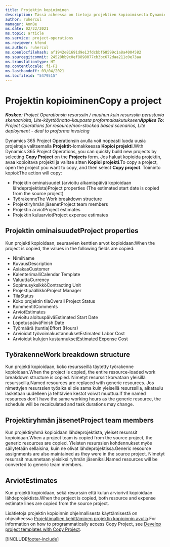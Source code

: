 ```yaml
---
title: Projektin kopioiminen
description: Tässä aiheessa on tietoja projektien kopioimisesta Dynamics 365 Project Operationsissa.
author: ruhercul
manager: AnnBe
ms.date: 02/22/2021
ms.topic: article
ms.service: project-operations
ms.reviewer: kfend
ms.author: ruhercul
ms.openlocfilehash: af1942e81691d9e13fdcbbf68599c1a8a4004582
ms.sourcegitcommit: 24528bb9c0ef8898077cb3bc672daa211c0e73aa
ms.translationtype: HT
ms.contentlocale: fi-FI
ms.lasthandoff: 03/04/2021
ms.locfileid: "5479515"
---
```

# <a name="copy-a-project"></a><span data-ttu-id="e362b-103">Projektin kopioiminen</span><span class="sxs-lookup"><span data-stu-id="e362b-103">Copy a project</span></span>

<span data-ttu-id="e362b-104">_**Koskee:** Project Operationsin resurssiin / muuhun kuin resurssiin perustuvia skenaarioita, Lite-käyttöönotto-kaupasta proformalaskutukseen_</span><span class="sxs-lookup"><span data-stu-id="e362b-104">_**Applies To:** Project Operations for resource/non-stocked based scenarios, Lite deployment - deal to proforma invoicing_</span></span>

<span data-ttu-id="e362b-105">Dynamics 365 Project Operationsin avulla voit nopeasti luoda uusia projekteja valitsemalla **Projektit**-lomakkeessa **Kopioi projekti**.</span><span class="sxs-lookup"><span data-stu-id="e362b-105">With Dynamics 365 Project Operations, you can quickly build new projects by selecting **Copy Project** on the **Projects** form.</span></span> <span data-ttu-id="e362b-106">Jos haluat kopioida projektin, avaa kopioitava projekti ja valitse sitten **Kopioi projekti**.</span><span class="sxs-lookup"><span data-stu-id="e362b-106">To copy a project, open the project you want to copy, and then select **Copy project**.</span></span> <span data-ttu-id="e362b-107">Toiminto kopioi:</span><span class="sxs-lookup"><span data-stu-id="e362b-107">The action will copy:</span></span>

- <span data-ttu-id="e362b-108">Projektin ominaisuudet (arvioitu alkamispäivä kopioidaan lähdeprojektista)</span><span class="sxs-lookup"><span data-stu-id="e362b-108">Project properties (The estimated start date is copied from the source project)</span></span>
- <span data-ttu-id="e362b-109">Työrakenne</span><span class="sxs-lookup"><span data-stu-id="e362b-109">The Work breakdown structure</span></span>
- <span data-ttu-id="e362b-110">Projektiryhmän jäsenet</span><span class="sxs-lookup"><span data-stu-id="e362b-110">Project team members</span></span>
- <span data-ttu-id="e362b-111">Projektin arviot</span><span class="sxs-lookup"><span data-stu-id="e362b-111">Project estimates</span></span>
- <span data-ttu-id="e362b-112">Projektin kuluarviot</span><span class="sxs-lookup"><span data-stu-id="e362b-112">Project expense estimates</span></span>

## <a name="project-properties"></a><span data-ttu-id="e362b-113">Projektin ominaisuudet</span><span class="sxs-lookup"><span data-stu-id="e362b-113">Project properties</span></span>

<span data-ttu-id="e362b-114">Kun projekti kopioidaan, seuraavien kenttien arvot kopioidaan:</span><span class="sxs-lookup"><span data-stu-id="e362b-114">When the project is copied, the values in the following fields are copied:</span></span>

- <span data-ttu-id="e362b-115">Nimi</span><span class="sxs-lookup"><span data-stu-id="e362b-115">Name</span></span>
- <span data-ttu-id="e362b-116">Kuvaus</span><span class="sxs-lookup"><span data-stu-id="e362b-116">Description</span></span>
- <span data-ttu-id="e362b-117">Asiakas</span><span class="sxs-lookup"><span data-stu-id="e362b-117">Customer</span></span>
- <span data-ttu-id="e362b-118">Kalenterimalli</span><span class="sxs-lookup"><span data-stu-id="e362b-118">Calendar Template</span></span>
- <span data-ttu-id="e362b-119">Valuutta</span><span class="sxs-lookup"><span data-stu-id="e362b-119">Currency</span></span>
- <span data-ttu-id="e362b-120">Sopimusyksikkö</span><span class="sxs-lookup"><span data-stu-id="e362b-120">Contracting Unit</span></span>
- <span data-ttu-id="e362b-121">Projektipäällikkö</span><span class="sxs-lookup"><span data-stu-id="e362b-121">Project Manager</span></span>
- <span data-ttu-id="e362b-122">Tila</span><span class="sxs-lookup"><span data-stu-id="e362b-122">Status</span></span>
- <span data-ttu-id="e362b-123">Koko projektin tila</span><span class="sxs-lookup"><span data-stu-id="e362b-123">Overall Project Status</span></span>
- <span data-ttu-id="e362b-124">Kommentit</span><span class="sxs-lookup"><span data-stu-id="e362b-124">Comments</span></span>
- <span data-ttu-id="e362b-125">Arviot</span><span class="sxs-lookup"><span data-stu-id="e362b-125">Estimates</span></span>
- <span data-ttu-id="e362b-126">Arvioitu aloituspäivä</span><span class="sxs-lookup"><span data-stu-id="e362b-126">Estimated Start Date</span></span>
- <span data-ttu-id="e362b-127">Lopetuspäivä</span><span class="sxs-lookup"><span data-stu-id="e362b-127">Finish Date</span></span>
- <span data-ttu-id="e362b-128">Työmäärä (tuntia)</span><span class="sxs-lookup"><span data-stu-id="e362b-128">Effort (Hours)</span></span>
- <span data-ttu-id="e362b-129">Arvioidut työvoimakustannukset</span><span class="sxs-lookup"><span data-stu-id="e362b-129">Estimated Labor Cost</span></span>
- <span data-ttu-id="e362b-130">Arvioidut kulujen kustannukset</span><span class="sxs-lookup"><span data-stu-id="e362b-130">Estimated Expense Cost</span></span>

## <a name="work-breakdown-structure"></a><span data-ttu-id="e362b-131">Työrakenne</span><span class="sxs-lookup"><span data-stu-id="e362b-131">Work breakdown structure</span></span>

<span data-ttu-id="e362b-132">Kun projekti kopioidaan, koko resursseillä täytetty työrakenne kopioidaan.</span><span class="sxs-lookup"><span data-stu-id="e362b-132">When the project is copied, the entire resource-loaded work breakdown structure is copied.</span></span> <span data-ttu-id="e362b-133">Nimetyt resurssit korvataan yleisillä resursseilla.</span><span class="sxs-lookup"><span data-stu-id="e362b-133">Named resources are replaced with generic resources.</span></span> <span data-ttu-id="e362b-134">Jos nimettyjen resurssien työaika ei ole sama kuin yleisellä resurssilla, aikataulu lasketaan uudelleen ja tehtävien kestot voivat muuttua.</span><span class="sxs-lookup"><span data-stu-id="e362b-134">If the named resources don't have the same working hours as the generic resource, the schedule will be recalculated and task durations may change.</span></span>

## <a name="project-team-members"></a><span data-ttu-id="e362b-135">Projektiryhmän jäsenet</span><span class="sxs-lookup"><span data-stu-id="e362b-135">Project team members</span></span>

<span data-ttu-id="e362b-136">Kun projektiryhmä kopioidaan lähdeprojektista, yleiset resurssit kopioidaan.</span><span class="sxs-lookup"><span data-stu-id="e362b-136">When a project team is copied from the source project, the generic resources are copied.</span></span> <span data-ttu-id="e362b-137">Yleisten resurssien kohdennukset myös säilytetään sellaisina, kuin ne olivat lähdeprojektissa.</span><span class="sxs-lookup"><span data-stu-id="e362b-137">Generic resource assignments are also maintained as they were in the source project.</span></span> <span data-ttu-id="e362b-138">Nimetyt resurssit muunnetaan yleisiksi ryhmän jäseniksi.</span><span class="sxs-lookup"><span data-stu-id="e362b-138">Named resources will be converted to generic team members.</span></span>

## <a name="estimates"></a><span data-ttu-id="e362b-139">Arviot</span><span class="sxs-lookup"><span data-stu-id="e362b-139">Estimates</span></span>

<span data-ttu-id="e362b-140">Kun projekti kopioidaan, sekä resurssin että kulun arviorivit kopioidaan lähdeprojektista.</span><span class="sxs-lookup"><span data-stu-id="e362b-140">When the project is copied, both resource and expense estimate lines are copied from the source project.</span></span> 

<span data-ttu-id="e362b-141">Lisätietoja projektin kopioinnin ohjelmallisesta käyttämisestä on ohjeaiheessa [Projektimallien kehittäminen projektin kopioinnin avulla](dev-copy-project.md).</span><span class="sxs-lookup"><span data-stu-id="e362b-141">For information on how to programmatically access Copy Project, see [Develop project templates with Copy Project](dev-copy-project.md).</span></span>


[!INCLUDE[footer-include](../includes/footer-banner.md)]
